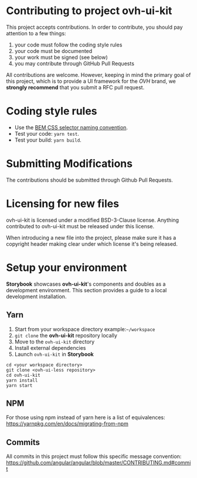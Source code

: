 # Contributing to project ovh-ui-kit

This project accepts contributions. In order to contribute, you should
pay attention to a few things:

1. your code must follow the coding style rules
2. your code must be documented
3. your work must be signed (see below)
4. you may contribute through GitHub Pull Requests

All contributions are welcome. However, keeping in mind the primary goal
of this project, which is to provide a UI framework for the _OVH_ brand, we
**strongly recommend** that you submit a RFC pull request.

# Coding style rules

* Use the [BEM CSS selector naming convention](https://en.bem.info/methodology/naming-convention/).
* Test your code: `yarn test`.
* Test your build: `yarn build`.

# Submitting Modifications

The contributions should be submitted through Github Pull Requests.

# Licensing for new files

ovh-ui-kit is licensed under a modified BSD-3-Clause license. Anything
contributed to ovh-ui-kit must be released under this license.

When introducing a new file into the project, please make sure it has a
copyright header making clear under which license it's being released.

# Setup your environment

**Storybook** showcases **ovh-ui-kit**'s components and
doubles as a development environment. This section provides a guide to
a local development installation.

## Yarn

1. Start from your workspace directory
    example:`~/workspace`
2. `git clone` the **ovh-ui-kit** repository locally
3. Move to the `ovh-ui-kit` directory
4. Install external dependencies
5. Launch `ovh-ui-kit` in **Storybook**

```
cd <your workspace directory>
git clone <ovh-ui-less repository>
cd ovh-ui-kit
yarn install
yarn start
```

## NPM

For those using npm instead of yarn here is a list of equivalences: <https://yarnpkg.com/en/docs/migrating-from-npm>

## Commits

All commits in this project must follow this specific message convention: <https://github.com/angular/angular/blob/master/CONTRIBUTING.md#commit>

